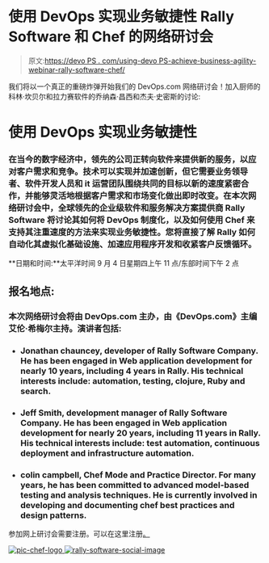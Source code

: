 # 使用 DevOps 实现业务敏捷性 Rally Software 和 Chef 的网络研讨会

> 原文:[https://devo PS . com/using-devo PS-achieve-business-agility-webinar-rally-software-chef/](https://devops.com/using-devops-achieve-business-agility-webinar-rally-software-chef/)

我们将以一个真正的重磅炸弹开始我们的 DevOps.com 网络研讨会！加入厨师的科林·坎贝尔和拉力赛软件的乔纳森·昌西和杰夫·史密斯的讨论:

# **使用 DevOps 实现业务敏捷性**

### 在当今的数字经济中，领先的公司正转向软件来提供新的服务，以应对客户需求和竞争。技术可以实现并加速创新，但它需要业务领导者、软件开发人员和 it 运营团队围绕共同的目标以新的速度紧密合作，并能够灵活地根据客户需求和市场变化做出即时改变。在本次网络研讨会中，全球领先的企业级软件和服务解决方案提供商 Rally Software 将讨论其如何将 DevOps 制度化，以及如何使用 Chef 来支持其注重速度的方法来实现业务敏捷性。您将直接了解 Rally 如何自动化其虚拟化基础设施、加速应用程序开发和收紧客户反馈循环。

**日期和时间:**太平洋时间 9 月 4 日星期四上午 11 点/东部时间下午 2 点

## **报名地点:**[](http://devops.megameeting.com/registration/?id=1949-232488)

### 本次网络研讨会将由 DevOps.com 主办，由《DevOps.com》主编艾伦·希梅尔主持。演讲者包括:

*   ### Jonathan chauncey, developer of Rally Software Company. He has been engaged in Web application development for nearly 10 years, including 4 years in Rally. His technical interests include: automation, testing, clojure, Ruby and search.

*   ### Jeff Smith, development manager of Rally Software Company. He has been engaged in Web application development for nearly 20 years, including 11 years in Rally. His technical interests include: test automation, continuous deployment and infrastructure automation.

*   ### **colin campbell,** Chef Mode and Practice Director. For many years, he has been committed to advanced model-based testing and analysis techniques. He is currently involved in developing and documenting chef best practices and design patterns.

参加网上研讨会需要注册。可以在这里注册[。](http://devops.megameeting.com/registration/?id=1949-232488)

[![pic-chef-logo](../Images/951daf1009f9091fe15b937dc0131780.png) ](https://devops.com/wp-content/uploads/2014/08/pic-chef-logo.png) [ ![rally-software-social-image](../Images/ad57df75830334c5be469271a475ae4a.png)](https://devops.com/wp-content/uploads/2014/08/rally-software-social-image.png)